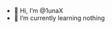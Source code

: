 - 👋 Hi, I’m @1unaX
- 🌱 I’m currently learning nothing

<!---
1unaX/1unaX is a ✨ special ✨ repository because its `README.md` (this file) appears on your GitHub profile.
You can click the Preview link to take a look at your changes.
--->
